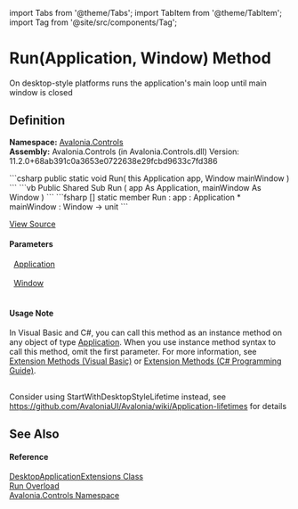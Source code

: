 import Tabs from '@theme/Tabs'; 
import TabItem from '@theme/TabItem'; 
import Tag from '@site/src/components/Tag'; 

# Run(Application, Window) Method


On desktop-style platforms runs the application's main loop until main window is closed



## Definition
**Namespace:** <a href="N_Avalonia_Controls">Avalonia.Controls</a>  
**Assembly:** Avalonia.Controls (in Avalonia.Controls.dll) Version: 11.2.0+68ab391c0a3653e0722638e29fcbd9633c7fd386

<Tabs groupId="api-code-preview">
<TabItem value="csharp" label="C#">
```csharp
public static void Run(
	this Application app,
	Window mainWindow
)
```
</TabItem>
<TabItem value="vb" label="VB">
```vb
<ExtensionAttribute>
Public Shared Sub Run ( 
	app As Application,
	mainWindow As Window
)
```
</TabItem>
<TabItem value="fsharp" label="F#">
```fsharp
[<ExtensionAttribute>]
static member Run : 
        app : Application * 
        mainWindow : Window -> unit 
```
</TabItem>
</Tabs>



<a href="https://github.com/AvaloniaUI/Avalonia/tree/master/srcAvalonia.Controls/DesktopApplicationExtensions.cs#L32" title="View the source code">View Source</a>



#### Parameters
<dl><dt>  <a href="T_Avalonia_Application">Application</a></dt><dd> </dd><dt>  <a href="T_Avalonia_Controls_Window">Window</a></dt><dd> </dd></dl>

#### Usage Note
In Visual Basic and C#, you can call this method as an instance method on any object of type <a href="T_Avalonia_Application">Application</a>. When you use instance method syntax to call this method, omit the first parameter. For more information, see <a href="https://docs.microsoft.com/dotnet/visual-basic/programming-guide/language-features/procedures/extension-methods" target="_blank" rel="noopener noreferrer">Extension Methods (Visual Basic)</a> or <a href="https://docs.microsoft.com/dotnet/csharp/programming-guide/classes-and-structs/extension-methods" target="_blank" rel="noopener noreferrer">Extension Methods (C# Programming Guide)</a>.

## 
Consider using StartWithDesktopStyleLifetime instead, see https://github.com/AvaloniaUI/Avalonia/wiki/Application-lifetimes for details

## See Also


#### Reference
<a href="T_Avalonia_Controls_DesktopApplicationExtensions">DesktopApplicationExtensions Class</a>  
<a href="Overload_Avalonia_Controls_DesktopApplicationExtensions_Run">Run Overload</a>  
<a href="N_Avalonia_Controls">Avalonia.Controls Namespace</a>  

